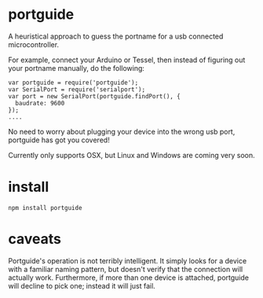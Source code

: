 # portguide

A heuristical approach to guess the portname for a usb connected microcontroller.

For example, connect your Arduino or Tessel, then instead of figuring out your portname manually, do the following:

```
var portguide = require('portguide');
var SerialPort = require('serialport');
var port = new SerialPort(portguide.findPort(), {
  baudrate: 9600
});
....
```

No need to worry about plugging your device into the wrong usb port, portguide has got you covered!

Currently only supports OSX, but Linux and Windows are coming very soon.

# install

```
npm install portguide
```

# caveats

Portguide's operation is not terribly intelligent. It simply looks for a device with a familiar naming pattern, but doesn't verify that the connection will actually work. Furthermore, if more than one device is attached, portguide will decline to pick one; instead it will just fail.
